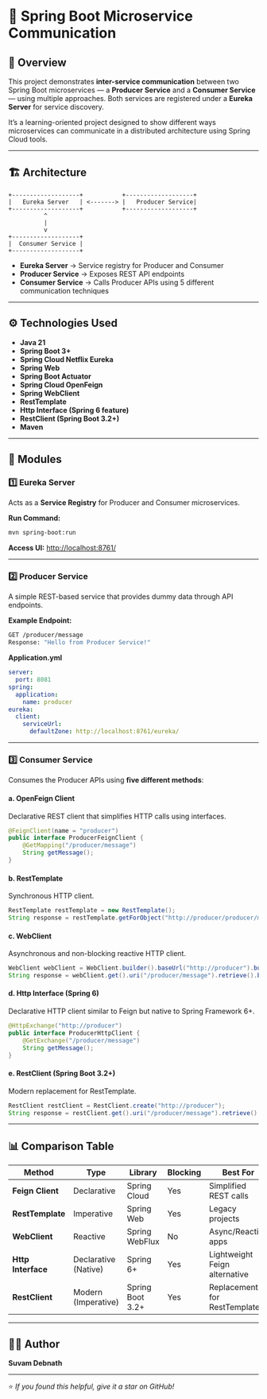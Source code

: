 # 🧩 Spring Boot Microservice Communication 

## 📘 Overview

This project demonstrates **inter-service communication** between two Spring Boot microservices — a **Producer Service** and a **Consumer Service** — using multiple approaches.
Both services are registered under a **Eureka Server** for service discovery.

It’s a learning-oriented project designed to show different ways microservices can communicate in a distributed architecture using Spring Cloud tools.

---

## 🏗️ Architecture

```
+-------------------+           +-------------------+
|   Eureka Server   | <-------> |   Producer Service|
+-------------------+           +-------------------+
          ^
          |
          v
+-------------------+
|  Consumer Service |
+-------------------+
```

* **Eureka Server** → Service registry for Producer and Consumer
* **Producer Service** → Exposes REST API endpoints
* **Consumer Service** → Calls Producer APIs using 5 different communication techniques

---

## ⚙️ Technologies Used

* **Java 21**
* **Spring Boot 3+**
* **Spring Cloud Netflix Eureka**
* **Spring Web**
* **Spring Boot Actuator**
* **Spring Cloud OpenFeign**
* **Spring WebClient**
* **RestTemplate**
* **Http Interface (Spring 6 feature)**
* **RestClient (Spring Boot 3.2+)**
* **Maven**

---

## 🧩 Modules

### 1️⃣ Eureka Server

Acts as a **Service Registry** for Producer and Consumer microservices.

**Run Command:**

```bash
mvn spring-boot:run
```

**Access UI:**
[http://localhost:8761/](http://localhost:8761/)

---

### 2️⃣ Producer Service

A simple REST-based service that provides dummy data through API endpoints.

**Example Endpoint:**

```bash
GET /producer/message
Response: "Hello from Producer Service!"
```

**Application.yml**

```yaml
server:
  port: 8081
spring:
  application:
    name: producer
eureka:
  client:
    serviceUrl:
      defaultZone: http://localhost:8761/eureka/
```

---

### 3️⃣ Consumer Service

Consumes the Producer APIs using **five different methods**:

#### a. OpenFeign Client

Declarative REST client that simplifies HTTP calls using interfaces.

```java
@FeignClient(name = "producer")
public interface ProducerFeignClient {
    @GetMapping("/producer/message")
    String getMessage();
}
```

#### b. RestTemplate

Synchronous HTTP client.

```java
RestTemplate restTemplate = new RestTemplate();
String response = restTemplate.getForObject("http://producer/producer/message", String.class);
```

#### c. WebClient

Asynchronous and non-blocking reactive HTTP client.

```java
WebClient webClient = WebClient.builder().baseUrl("http://producer").build();
String response = webClient.get().uri("/producer/message").retrieve().bodyToMono(String.class).block();
```

#### d. Http Interface (Spring 6)

Declarative HTTP client similar to Feign but native to Spring Framework 6+.

```java
@HttpExchange("http://producer")
public interface ProducerHttpClient {
    @GetExchange("/producer/message")
    String getMessage();
}
```

#### e. RestClient (Spring Boot 3.2+)

Modern replacement for RestTemplate.

```java
RestClient restClient = RestClient.create("http://producer");
String response = restClient.get().uri("/producer/message").retrieve().body(String.class);
```

---



## 📊 Comparison Table

| Method             | Type                 | Library          | Blocking | Best For                      |
| ------------------ | -------------------- | ---------------- | -------- | ----------------------------- |
| **Feign Client**   | Declarative          | Spring Cloud     | Yes      | Simplified REST calls         |
| **RestTemplate**   | Imperative           | Spring Web       | Yes      | Legacy projects               |
| **WebClient**      | Reactive             | Spring WebFlux   | No       | Async/Reactive apps           |
| **Http Interface** | Declarative (Native) | Spring 6+        | Yes      | Lightweight Feign alternative |
| **RestClient**     | Modern (Imperative)  | Spring Boot 3.2+ | Yes      | Replacement for RestTemplate  |

---


## 👨‍💻 Author

**Suvam Debnath**

---

⭐ *If you found this helpful, give it a star on GitHub!*
